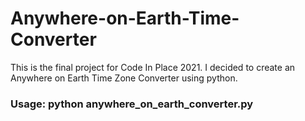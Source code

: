 # Anywhere-on-Earth-Time-Converter
This is the final project for Code In Place 2021. I decided to create an Anywhere on Earth Time Zone Converter using python.  

### Usage: python anywhere_on_earth_converter.py
